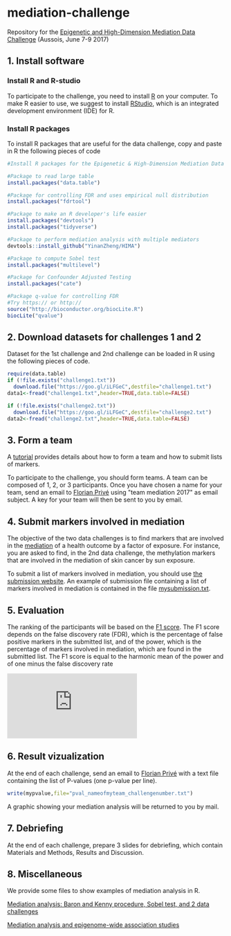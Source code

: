 # mediation-challenge
Repository for the [Epigenetic and High-Dimension Mediation Data Challenge](https://data-institute.univ-grenoble-alpes.fr/events/epigenetic-high-dimension-mediation-data-challenge-710076.htm) (Aussois, June 7-9 2017)

##  1. Install software

### Install R and R-studio
To participate to the challenge, you need to install [R](https://cran.r-project.org/) on your computer. To make R easier to use, we suggest to install [RStudio](https://www.rstudio.com/), which is an integrated development environment (IDE) for R.

### Install R packages
To install R packages that are useful for the data challenge, copy and paste in R the following pieces of code

```r
#Install R packages for the Epigenetic & High-Dimension Mediation Data Challenge

#Package to read large table
install.packages("data.table")

#Package for controlling FDR and uses empirical null distribution
install.packages("fdrtool")

#Package to make an R developer's life easier
install.packages("devtools")
install.packages("tidyverse")

#Package to perform mediation analysis with multiple mediators
devtools::install_github("YinanZheng/HIMA")

#Package to compute Sobel test
install.packages("multilevel")

#Package for Confounder Adjusted Testing 
install.packages("cate")

#Package q-value for controlling FDR
#Try https:// or http:// 
source("http://bioconductor.org/biocLite.R")
biocLite("qvalue")
```

##  2. Download datasets for challenges 1 and 2

Dataset for the 1st challenge and 2nd challenge can be loaded in R using the following pieces of code.

```r
require(data.table)
if (!file.exists("challenge1.txt"))
  download.file("https://goo.gl/iLFGeC",destfile="challenge1.txt")
data1<-fread("challenge1.txt",header=TRUE,data.table=FALSE)
```

```r
if (!file.exists("challenge2.txt"))
  download.file("https://goo.gl/iLFGeC",destfile="challenge2.txt")
data2<-fread("challenge2.txt",header=TRUE,data.table=FALSE)
```

## 3. Form a team

A [tutorial](https://github.com/BioShock38/mediation-challenge/blob/master/submit.pdf) provides details about how to form a team and how to submit lists of markers.

To participate to the challenge, you should form teams. A team can be composed of 1, 2, or 3 participants. Once you have chosen a name for your team, send an email to [Florian Privé](mailto:florian.prive@univ-grenoble-alpes.fr) using "team mediation 2017" as email subject. A key for your team will then be sent to you by email.


## 4. Submit markers involved in mediation

The objective of the two data challenges is to find markers that are involved in the [mediation](https://en.wikipedia.org/wiki/Mediation_(statistics)) of a health outcome by a factor of exposure. For instance, you are asked to find, in the 2nd data challenge, the methylation markers that are involved in the mediation of skin cancer by sun exposure.

To submit a list of markers involved in mediation, you should use [the submission website](http://176.31.253.205/shiny/mediation-challenge/shiny-app/). An example of submission file containing a list of markers involved in mediation is contained in the file [mysubmission.txt](https://raw.githubusercontent.com/BioShock38/mediation-challenge/master/mysubmission.txt). 

## 5. Evaluation

The ranking of the participants will be based on the [F1 score](https://en.wikipedia.org/wiki/F1_score). The F1 score depends on the false discovery rate (FDR), which is the percentage of false positive markers in the submitted list, and of the power, which is the percentage of markers involved in mediation, which are found in the submitted list. The F1 score is equal to the harmonic mean of the power and of one minus the false discovery rate

![equation](http://latex.codecogs.com/gif.latex?%24%24%20F_1%20%3D%202%20%5Ccdot%20%5Cfrac%7B%5Cmathrm%7Bpower%7D%20%5Ccdot%20%281-%5Cmathrm%7BFDR%7D%29%7D%7B%5Cmathrm%7Bpower%7D%20&plus;%20%281-%5Cmathrm%7BFDR%7D%29%7D.%20%24%24)

## 6. Result vizualization

At the end of each challenge, send an email to [Florian Privé](mailto:florian.prive@univ-grenoble-alpes.fr) with a text file containing the list of P-values (one p-value per line).

```r
write(mypvalue,file="pval_nameofmyteam_challengenumber.txt")
```

A graphic showing your mediation analysis will be returned to you by mail.

## 7. Debriefing

At the end of each challenge, prepare 3 slides for debriefing, which contain Materials and Methods, Results and Discussion.


## 8. Miscellaneous

We provide some files to show examples of mediation analysis in R.

[Mediation analysis: Baron and Kenny procedure, Sobel test, and 2 data challenges](http://htmlpreview.github.io/?https://github.com/BioShock38/mediation-challenge/blob/master/Baron_Kenny_Sobel.html) 

[Mediation analysis and epigenome-wide association studies](https://github.com/BioShock38/mediation-challenge/blob/master/Aussois2017_Olivier_Francois.Rpres) 
